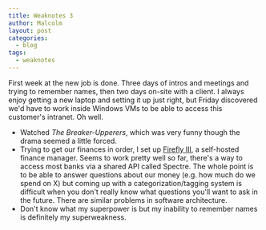 ```yaml
---
title: Weaknotes 3
author: Malcolm
layout: post
categories:
  - blog
tags:
  - weaknotes
---
```


First week at the new job is done. Three days of intros and meetings and trying to remember names, then two days
on-site with a client. I always enjoy getting a new laptop and setting it up just right, but Friday discovered
we'd have to work inside Windows VMs to be able to access this customer's intranet. Oh well.

* Watched _The Breaker-Upperers_, which was very funny though the drama seemed a little forced. 
* Trying to get our finances in order, I set up [Firefly III](https://firefly-iii.org/), a self-hosted finance
manager. Seems to work pretty well so far, there's a way to access most banks via a shared API called Spectre.
The whole point is to be able to answer questions about our money (e.g. how much do we spend on X) but coming up
with a categorization/tagging system is difficult when you don't really know what questions you'll want to ask
in the future. There are similar problems in software architecture.
* Don't know what my superpower is but my inability to remember names is definitely my superweakness.
